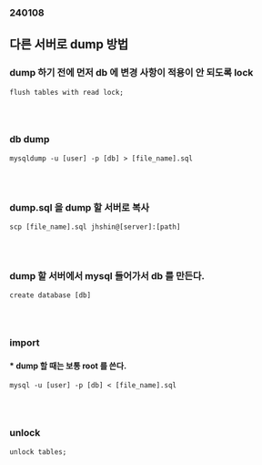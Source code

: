 ### 240108
## 다른 서버로 dump 방법
### dump 하기 전에 먼저 db 에 변경 사항이 적용이 안 되도록 lock
```
flush tables with read lock;
```
### <br/> 

### db dump
```
mysqldump -u [user] -p [db] > [file_name].sql
```
### <br/>

### dump.sql 을 dump 할 서버로 복사
```
scp [file_name].sql jhshin@[server]:[path]
```
### <br/>

### dump 할 서버에서 mysql 들어가서 db 를 만든다.
```
create database [db]
```
### <br/>

### import 
#### * dump 할 때는 보통 root 를 쓴다.
```
mysql -u [user] -p [db] < [file_name].sql
```
### <br/>

### unlock
```
unlock tables;
```
